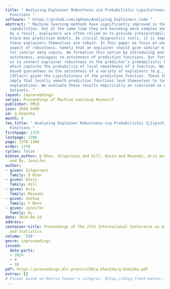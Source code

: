 ```yaml
---
title: " Analyzing Explainer Robustness via Probabilistic Lipschitzness of Prediction
  Functions "
software: " https://github.com/zqkhan/Analyzing_Explainers_Code "
abstract: " Machine learning methods have significantly improved in their predictive
  capabilities, but at the same time they are becoming more complex and less transparent.
  As a result, explainers are often relied on to provide interpretability to these
  black-box prediction models. As crucial diagnostics tools, it is important that
  these explainers themselves are robust. In this paper we focus on one particular
  aspect of robustness, namely that an explainer should give similar explanations
  for similar data inputs. We formalize this notion by introducing and defining explainer
  astuteness, analogous to astuteness of prediction functions. Our formalism allows
  us to connect explainer robustness to the predictor’s probabilistic Lipschitzness,
  which captures the probability of local smoothness of a function. We provide lower
  bound guarantees on the astuteness of a variety of explainers (e.g., SHAP, RISE,
  CXPlain) given the Lipschitzness of the prediction function. These theoretical results
  imply that locally smooth prediction functions lend themselves to locally robust
  explanations. We evaluate these results empirically on simulated as well as real
  datasets. "
layout: inproceedings
series: Proceedings of Machine Learning Research
publisher: PMLR
issn: 2640-3498
id: q-khan24a
month: 0
tex_title: " Analyzing Explainer Robustness via Probabilistic {L}ipschitzness of Prediction
  Functions "
firstpage: 1378
lastpage: 1386
page: 1378-1386
order: 1378
cycles: false
bibtex_author: Q Khan, Zulqarnain and Hill, Davin and Masoomi, Aria and T Bone, Joshua
  and Dy, Jennifer
author:
- given: Zulqarnain
  family: Q Khan
- given: Davin
  family: Hill
- given: Aria
  family: Masoomi
- given: Joshua
  family: T Bone
- given: Jennifer
  family: Dy
date: 2024-04-18
address:
container-title: Proceedings of The 27th International Conference on Artificial Intelligence
  and Statistics
volume: '238'
genre: inproceedings
issued:
  date-parts:
  - 2024
  - 4
  - 18
pdf: https://proceedings.mlr.press/v238/q-khan24a/q-khan24a.pdf
extras: []
# Format based on Martin Fenner's citeproc: https://blog.front-matter.io/posts/citeproc-yaml-for-bibliographies/
---
```

